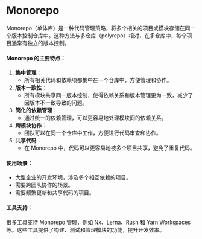 # Monorepo

Monorepo（单体库）是一种代码管理策略，将多个相关的项目或模块存储在同一个版本控制仓库中。这种方法与多仓库（polyrepo）相对，在多仓库中，每个项目通常有独立的版本控制。

#### Monorepo 的主要特点：

1. **集中管理**：
   * 所有相关代码和依赖项都集中在一个仓库中，方便管理和协作。
2. **版本一致性**：
   * 所有模块共享同一版本控制，使得依赖关系和版本管理更为一致，减少了因版本不一致导致的问题。
3. **简化的依赖管理**：
   * 通过统一的依赖管理，可以更容易地处理模块间的依赖关系。
4. **跨模块协作**：
   * 团队可以在同一个仓库中工作，方便进行代码审查和协作。
5. **共享代码**：
   * 在 Monorepo 中，代码可以更容易地被多个项目共享，避免了重复代码。

#### 使用场景：

* 大型企业的开发环境，涉及多个相互依赖的项目。
* 需要跨团队协作的场景。
* 需要频繁更新和共享代码的项目。

#### 工具支持：

很多工具支持 Monorepo 管理，例如 Nx、Lerna、Rush 和 Yarn Workspaces 等。这些工具提供了构建、测试和管理模块的功能，提升开发效率。
